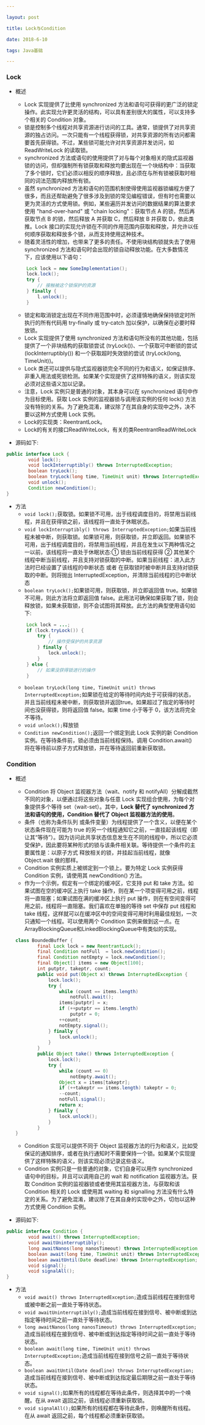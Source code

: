 ```yaml
---

layout: post

title: Lock与Condition

date: 2018-6-10

tags: Java基础

---
```


### Lock
- 概述
	- Lock 实现提供了比使用 synchronized 方法和语句可获得的更广泛的锁定操作。此实现允许更灵活的结构，可以具有差别很大的属性，可以支持多个相关的 Condition 对象。
	- 锁是控制多个线程对共享资源进行访问的工具。通常，锁提供了对共享资源的独占访问。一次只能有一个线程获得锁，对共享资源的所有访问都需要首先获得锁。不过，某些锁可能允许对共享资源并发访问，如ReadWriteLock 的读取锁。
	- synchronized 方法或语句的使用提供了对与每个对象相关的隐式监视器锁的访问，但却强制所有锁获取和释放均要出现在一个块结构中：当获取了多个锁时，它们必须以相反的顺序释放，且必须在与所有锁被获取时相同的词法范围内释放所有锁。
	- 虽然 synchronized 方法和语句的范围机制使得使用监视器锁编程方便了很多，而且还帮助避免了很多涉及到锁的常见编程错误，但有时也需要以更为灵活的方式使用锁。例如，某些遍历并发访问的数据结果的算法要求使用 "hand-over-hand" 或 "chain locking"：获取节点 A 的锁，然后再获取节点 B 的锁，然后释放 A 并获取 C，然后释放 B 并获取 D，依此类推。Lock 接口的实现允许锁在不同的作用范围内获取和释放，并允许以任何顺序获取和释放多个锁，从而支持使用这种技术。
	- 随着灵活性的增加，也带来了更多的责任。不使用块结构锁就失去了使用 synchronized 方法和语句时会出现的锁自动释放功能。在大多数情况下，应该使用以下语句：
	```java
        Lock lock = new SomeImplementation();
        lock.lock();
        try {
            // 接触被这个锁保护的资源
        } finally {
            l.unlock();
        }
    ```
	- 锁定和取消锁定出现在不同作用范围中时，必须谨慎地确保保持锁定时所执行的所有代码用 try-finally 或 try-catch 加以保护，以确保在必要时释放锁。
	- Lock 实现提供了使用 synchronized 方法和语句所没有的其他功能，包括提供了一个非块结构的获取锁尝试 (tryLock())、一个获取可中断锁的尝试 (lockInterruptibly()) 和一个获取超时失效锁的尝试 (tryLock(long, TimeUnit))。
	- Lock 类还可以提供与隐式监视器锁完全不同的行为和语义，如保证排序、非重入用法或死锁检测。如果某个实现提供了这样特殊的语义，则该实现必须对这些语义加以记录。
	- 注意，Lock 实例只是普通的对象，其本身可以在 synchronized 语句中作为目标使用。获取 Lock 实例的监视器锁与调用该实例的任何 lock() 方法没有特别的关系。为了避免混淆，建议除了在其自身的实现中之外，决不要以这种方式使用 Lock 实例。
	- Lock的实现类：ReentrantLock。
	- Lock的有关的接口ReadWriteLock，有关的类ReentrantReadWriteLock

- 源码如下:
```java
public interface Lock {
        void lock();
        void lockInterruptibly() throws InterruptedException;
        boolean tryLock();
        boolean tryLock(long time, TimeUnit unit) throws InterruptedException;
        void unlock();
        Condition newCondition();
}
```

- 方法
	- `void lock();`获取锁。如果锁不可用，出于线程调度目的，将禁用当前线程，并且在获得锁之前，该线程将一直处于休眠状态。
	- `void lockInterruptibly() throws InterruptedException;`如果当前线程未被中断，则获取锁。如果锁可用，则获取锁，并立即返回。如果锁不可用，出于线程调度目的，将禁用当前线程，并且在发生以下两种情况之一以前，该线程将一直处于休眠状态:① 锁由当前线程获得 ② 其他某个线程中断当前线程，并且支持对锁获取的中断。如果当前线程：进入此方法时已经设置了该线程的中断状态 或者 在获取锁时被中断并且支持对锁获取的中断。则将抛出 InterruptedException，并清除当前线程的已中断状态
	- `boolean tryLock();`如果锁可用，则获取锁，并立即返回值 true。如果锁不可用，则此方法将立即返回值 false。此用法可确保如果获取了锁，则会释放锁，如果未获取锁，则不会试图将其释放。此方法的典型使用语句如下:
	```java
        Lock lock = ...;
        if (lock.tryLock()) {
            try {
                // 操作受保护的共享资源
            } finally {
                lock.unlock();
            }
        } else {
            // 如果没获得锁进行的操作
        }
    ```
	- `boolean tryLock(long time, TimeUnit unit) throws InterruptedException;`如果锁在给定的等待时间内处于可获得的状态，并且当前线程未被中断，则获取锁并返回true。如果超过了指定的等待时间也没获得锁，则将返回值 false。如果 time 小于等于 0，该方法将完全不等待。
	- `void unlock();`释放锁
	- `Condition newCondition();`返回一个绑定到此 Lock 实例的新 Condition 实例。在等待条件前，锁必须由当前线程保持。调用 Condition.await() 将在等待前以原子方式释放锁，并在等待返回前重新获取锁。

### Condition
- 概述
	- Condition 将 Object 监视器方法（wait、notify 和 notifyAll）分解成截然不同的对象，以便通过将这些对象与任意 Lock 实现组合使用，为每个对象提供多个等待 set（wait-set）。其中，<b>Lock 替代了 synchronized 方法和语句的使用，Condition 替代了 Object 监视器方法的使用</b>。
	- 条件（也称为条件队列 或条件变量）为线程提供了一个含义，以便在某个状态条件现在可能为 true 的另一个线程通知它之前，一直挂起该线程（即让其“等待”）。因为访问此共享状态信息发生在不同的线程中，所以它必须受保护，因此要将某种形式的锁与该条件相关联。等待提供一个条件的主要属性是：以原子方式 释放相关的锁，并挂起当前线程，就像 Object.wait 做的那样。
	- Condition 实例实质上被绑定到一个锁上。要为特定 Lock 实例获得 Condition 实例，请使用其 newCondition() 方法。
	- 作为一个示例，假定有一个绑定的缓冲区，它支持 put 和 take 方法。如果试图在空的缓冲区上执行 take 操作，则在某一个项变得可用之前，线程将一直阻塞；如果试图在满的缓冲区上执行 put 操作，则在有空间变得可用之前，线程将一直阻塞。我们喜欢在单独的等待 set 中保存 put 线程和 take 线程，这样就可以在缓冲区中的空间变得可用时利用最佳规划，一次只通知一个线程。可以使用两个 Condition 实例来做到这一点。在ArrayBlockingQueue和LinkedBlockingQueue中有类似的实现。
	```java
	class BoundedBuffer {
            final Lock lock = new ReentrantLock();
            final Condition notFull  = lock.newCondition();
            final Condition notEmpty = lock.newCondition();
            final Object[] items = new Object[100];
            int putptr, takeptr, count;
            public void put(Object x) throws InterruptedException {
                lock.lock();
                try {
                    while (count == items.length)
                        notFull.await();
                    items[putptr] = x;
                    if (++putptr == items.length)
                    	putptr = 0;
                    ++count;
                    notEmpty.signal();
                } finally {
                    lock.unlock();
                }
            }
            public Object take() throws InterruptedException {
                lock.lock();
                try {
                    while (count == 0)
                        notEmpty.await();
                    Object x = items[takeptr];
                    if (++takeptr == items.length) takeptr = 0;
                    --count;
                    notFull.signal();
                    return x;
                } finally {
                    lock.unlock();
                }
            }
	}
    ```
	- Condition 实现可以提供不同于 Object 监视器方法的行为和语义，比如受保证的通知排序，或者在执行通知时不需要保持一个锁。如果某个实现提供了这样特殊的语义，则该实现必须记录这些语义。
	- Condition 实例只是一些普通的对象，它们自身可以用作 synchronized 语句中的目标，并且可以调用自己的 wait 和 notification 监视器方法。获取 Condition 实例的监视器锁或者使用其监视器方法，与获取和该 Condition 相关的 Lock 或使用其 waiting 和 signalling 方法没有什么特定的关系。为了避免混淆，建议除了在其自身的实现中之外，切勿以这种方式使用 Condition 实例。

- 源码如下:
```java
public interface Condition {
        void await() throws InterruptedException;
        void awaitUninterruptibly();
        long awaitNanos(long nanosTimeout) throws InterruptedException;
        boolean await(long time, TimeUnit unit) throws InterruptedException;
        boolean awaitUntil(Date deadline) throws InterruptedException;
        void signal();
        void signalAll();
}
```

- 方法
	- `void await() throws InterruptedException;`造成当前线程在接到信号或被中断之前一直处于等待状态。
	- `void awaitUninterruptibly();`造成当前线程在接到信号、被中断或到达指定等待时间之前一直处于等待状态。
	- `long awaitNanos(long nanosTimeout) throws InterruptedException;`造成当前线程在接到信号、被中断或到达指定等待时间之前一直处于等待状态。
	- `boolean await(long time, TimeUnit unit) throws InterruptedException;`造成当前线程在接到信号之前一直处于等待状态。
	- `boolean awaitUntil(Date deadline) throws InterruptedException;`造成当前线程在接到信号、被中断或到达指定最后期限之前一直处于等待状态。
	- `void signal();`如果所有的线程都在等待此条件，则选择其中的一个唤醒。在从 await 返回之前，该线程必须重新获取锁。
	- `void signalAll();`如果所有的线程都在等待此条件，则唤醒所有线程。在从 await 返回之前，每个线程都必须重新获取锁。